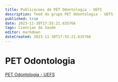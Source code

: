 ```yaml
---
title: Publicacoes de PET Odontologia - UEFS
description: feed do grupo PET Odontologia - UEFS
published: true
date: 2023-11-30T17:55:21.635766
tags: Ciencias da Saude
editor: markdown
dateCreated: 2023-11-30T17:55:21.635766
---
```


# PET Odontologia
[PET Odontologia - UEFS](/grupo/79PETOdontologiaUEFS.md)